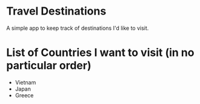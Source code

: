 # Travel Destinations

A simple app to keep track of destinations I'd like to visit.

# List of Countries I want to visit (in no particular order)

* Vietnam
* Japan
* Greece
